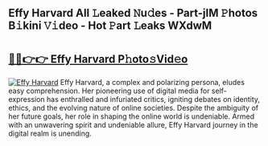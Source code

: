 ## Effy Harvard All 𝙻eaked 𝙽u𝚍es - Part-jIM 𝙿hotos B𝚒kini 𝚅𝚒deo - Hot 𝙿art 𝙻eaks WXdwM

# <h2><a href="http://ld02rtp.urlbe.top/?page=Effy+Harvard">🔗🔗👉👉 Effy Harvard P𝚑oto𝚜Vid𝚎o</a></h2>

[![Effy Harvard](https://i.imgur.com/eBuTRDB.gif)](http://ld02rtp.urlbe.top/?page=Effy+Harvard)
Effy Harvard, a complex and polarizing persona, eludes easy comprehension. Her pioneering use of digital media for self-expression has enthralled and infuriated critics, igniting debates on identity, ethics, and the evolving nature of online societies. Despite the ambiguity of her future goals, her role in shaping the online world is undeniable. Armed with an unwavering spirit and undeniable allure, Effy Harvard journey in the digital realm is unending.
